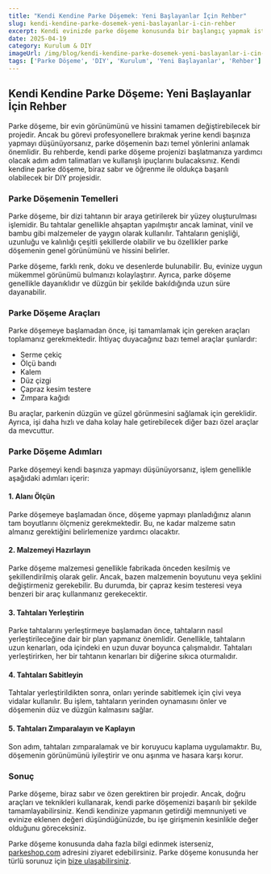 ```yaml
---
title: "Kendi Kendine Parke Döşemek: Yeni Başlayanlar İçin Rehber"
slug: kendi-kendine-parke-dosemek-yeni-baslayanlar-i-cin-rehber
excerpt: Kendi evinizde parke döşeme konusunda bir başlangıç yapmak istiyorsanız, bu rehber tam size göre. Adım adım talimatları ve kullanışlı ipuçlarıyla, kendi parke döşeme projenizi başlatmanız kolaylaşacak.
date: 2025-04-19
category: Kurulum & DIY
imageUrl: /img/blog/kendi-kendine-parke-dosemek-yeni-baslayanlar-i-cin-rehber.png
tags: ['Parke Döşeme', 'DIY', 'Kurulum', 'Yeni Başlayanlar', 'Rehber']
---
```


<h2> Kendi Kendine Parke Döşeme: Yeni Başlayanlar İçin Rehber </h2>

Parke döşeme, bir evin görünümünü ve hissini tamamen değiştirebilecek bir projedir. Ancak bu görevi profesyonellere bırakmak yerine kendi başınıza yapmayı düşünüyorsanız, parke döşemenin bazı temel yönlerini anlamak önemlidir. Bu rehberde, kendi parke döşeme projenizi başlatmanıza yardımcı olacak adım adım talimatları ve kullanışlı ipuçlarını bulacaksınız. Kendi kendine parke döşeme, biraz sabır ve öğrenme ile oldukça başarılı olabilecek bir DIY projesidir. 

<h3>Parke Döşemenin Temelleri</h3>

<p>Parke döşeme, bir dizi tahtanın bir araya getirilerek bir yüzey oluşturulması işlemidir. Bu tahtalar genellikle ahşaptan yapılmıştır ancak laminat, vinil ve bambu gibi malzemeler de yaygın olarak kullanılır. Tahtaların genişliği, uzunluğu ve kalınlığı çeşitli şekillerde olabilir ve bu özellikler parke döşemenin genel görünümünü ve hissini belirler.</p>

<p>Parke döşeme, farklı renk, doku ve desenlerde bulunabilir. Bu, evinize uygun mükemmel görünümü bulmanızı kolaylaştırır. Ayrıca, parke döşeme genellikle dayanıklıdır ve düzgün bir şekilde bakıldığında uzun süre dayanabilir.</p>

<h3>Parke Döşeme Araçları</h3>

<p>Parke döşemeye başlamadan önce, işi tamamlamak için gereken araçları toplamanız gerekmektedir. İhtiyaç duyacağınız bazı temel araçlar şunlardır:</p>

<ul>
  <li>Serme çekiç</li>
  <li>Ölçü bandı</li>
  <li>Kalem</li>
  <li>Düz çizgi</li>
  <li>Çapraz kesim testere</li>
  <li>Zımpara kağıdı</li>
</ul>

<p>Bu araçlar, parkenin düzgün ve güzel görünmesini sağlamak için gereklidir. Ayrıca, işi daha hızlı ve daha kolay hale getirebilecek diğer bazı özel araçlar da mevcuttur.</p>

<h3>Parke Döşeme Adımları</h3>

<p>Parke döşemeyi kendi başınıza yapmayı düşünüyorsanız, işlem genellikle aşağıdaki adımları içerir:</p>

<h4>1. Alanı Ölçün</h4>

<p>Parke döşemeye başlamadan önce, döşeme yapmayı planladığınız alanın tam boyutlarını ölçmeniz gerekmektedir. Bu, ne kadar malzeme satın almanız gerektiğini belirlemenize yardımcı olacaktır.</p>

<h4>2. Malzemeyi Hazırlayın</h4>

<p>Parke döşeme malzemesi genellikle fabrikada önceden kesilmiş ve şekillendirilmiş olarak gelir. Ancak, bazen malzemenin boyutunu veya şeklini değiştirmeniz gerekebilir. Bu durumda, bir çapraz kesim testeresi veya benzeri bir araç kullanmanız gerekecektir.</p>

<h4>3. Tahtaları Yerleştirin</h4>

<p>Parke tahtalarını yerleştirmeye başlamadan önce, tahtaların nasıl yerleştirileceğine dair bir plan yapmanız önemlidir. Genellikle, tahtaların uzun kenarları, oda içindeki en uzun duvar boyunca çalışmalıdır. Tahtaları yerleştirirken, her bir tahtanın kenarları bir diğerine sıkıca oturmalıdır.</p>

<h4>4. Tahtaları Sabitleyin</h4>

<p>Tahtalar yerleştirildikten sonra, onları yerinde sabitlemek için çivi veya vidalar kullanılır. Bu işlem, tahtaların yerinden oynamasını önler ve döşemenin düz ve düzgün kalmasını sağlar.</p>

<h4>5. Tahtaları Zımparalayın ve Kaplayın</h4>

<p>Son adım, tahtaları zımparalamak ve bir koruyucu kaplama uygulamaktır. Bu, döşemenin görünümünü iyileştirir ve onu aşınma ve hasara karşı korur.</p>

<h3>Sonuç</h3>

<p>Parke döşeme, biraz sabır ve özen gerektiren bir projedir. Ancak, doğru araçları ve teknikleri kullanarak, kendi parke döşemenizi başarılı bir şekilde tamamlayabilirsiniz. Kendi kendinize yapmanın getirdiği memnuniyeti ve evinize eklenen değeri düşündüğünüzde, bu işe girişmenin kesinlikle değer olduğunu göreceksiniz.</p>

<p>Parke döşeme konusunda daha fazla bilgi edinmek isterseniz, <a href="https://parkeshop.com">parkeshop.com</a> adresini ziyaret edebilirsiniz. Parke döşeme konusunda her türlü sorunuz için <a href="https://parkeshop.com/contact">bize ulaşabilirsiniz</a>.</p>